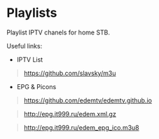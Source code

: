 # Playlists
Playlist IPTV chanels for home STB.

Useful links:
- IPTV List 
> https://github.com/slavsky/m3u

- EPG & Picons 

> https://github.com/edemtv/edemtv.github.io

> http://epg.it999.ru/edem.xml.gz

> http://epg.it999.ru/edem_epg_ico.m3u8
